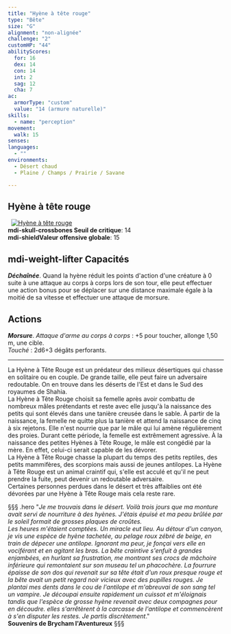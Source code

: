 ```yaml
---
title: "Hyène à tête rouge"
type: "Bête"
size: "G"
alignment: "non-alignée"
challenge: "2"
customHP: "44"
abilityScores:
  for: 16
  dex: 14
  con: 14
  int: 2
  sag: 12
  cha: 7
ac:
  armorType: "custom"
  value: "14 (armure naturelle)"
skills:
  - name: "perception"
movement:
  walk: 15
senses:
languages:
  - ""
environments:
  - Désert chaud
  - Plaine / Champs / Prairie / Savane

---
```

## Hyène à tête rouge
&nbsp;
[![Hyène à tête rouge](https://www.douaratil.fr/illustrations/bete/hyeneateterouge300.jpeg)](https://www.douaratil.fr/illustrations/bete/hyeneateterouge.jpeg)  
**<v-icon>mdi-skull-crossbones</v-icon> Seuil de critique**: 14        
**<v-icon>mdi-shield</v-icon>Valeur offensive globale**: 15   
## <v-icon>mdi-weight-lifter</v-icon> Capacités
_**Déchaînée**_. Quand la hyène réduit les points d'action d'une créature à 0 suite à une attaque au corps à corps lors de son tour, elle peut effectuer une action bonus pour se déplacer sur une distance maximale égale à la moitié de sa vitesse et effectuer une attaque de morsure.

## Actions
_**Morsure**_. _Attaque d'arme au corps à corps_ : +5 pour toucher, allonge 1,50 m, une cible.  
_Touché_ : 2d6+3 dégâts perforants.

---
La Hyène à Tête Rouge est un prédateur des milieux désertiques qui chasse en solitaire ou en couple. De grande taille, elle peut faire un adversaire redoutable. On en trouve dans les déserts de l'Est et dans le Sud des royaumes de Shahia.  
La Hyène à Tête Rouge choisit sa femelle après avoir combattu de nombreux mâles prétendants et reste avec elle jusqu'à la naissance des petits qui sont élevés dans une tanière creusée dans le sable. À partir de la naissance, la femelle ne quitte plus la tanière et attend la naissance de cinq à six rejetons. Elle n'est nourrie que par le mâle qui lui amène régulièrement des proies. Durant cette période, la femelle est extrêmement agressive. À la naissance des petites Hyènes à Tête Rouge, le mâle est congédié par la mère. En effet, celui-ci serait capable de les dévorer.  
La Hyène à Tête Rouge chasse la plupart du temps des petits reptiles, des petits mammifères, des scorpions mais aussi de jeunes antilopes. La Hyène à Tête Rouge est un animal craintif qui, s'elle est acculé et qu'il ne peut prendre la fuite, peut devenir un redoutable adversaire.  
Certaines personnes perdues dans le désert et très affaiblies ont été dévorées par une Hyène à Tête Rouge mais cela reste rare.  

§§§ .hero
"*Je me trouvais dans le désert. Voilà trois jours que ma monture avait servi de nourriture à des hyènes. J'étais épuisé et ma peau brûlée par le soleil formait de grosses plaques de croûtes.*  
*Les heures m'étaient comptées. Un miracle eut lieu. Au détour d'un canyon, je vis une espèce de hyène tachetée, au pelage roux zébré de beige, en train de dépecer une antilope. Ignorant ma peur, je fonçai vers elle en vociférant et en agitant les bras. La bête craintive s'enfuit à grandes enjambées, en hurlant sa frustration, me montrant ses crocs de mâchoire inférieure qui remontaient sur son museau tel un phacochère. La fourrure épaisse de son dos qui revenait sur sa tête était d'un roux presque rouge et la bête avait un petit regard noir vicieux avec des pupilles rouges. Je plantai mes dents dans le cou de l'antilope et m'abreuvai de son sang tel un vampire. Je découpai ensuite rapidement un cuissot et m'éloignais tandis que l'espèce de grosse hyène revenait avec deux compagnes pour en découdre. elles s'arrêtèrent à la carcasse de l'antilope et commencèrent à s'en disputer les restes. Je partis discrètement*."     
**Souvenirs de Brycham l'Aventureux**
§§§
